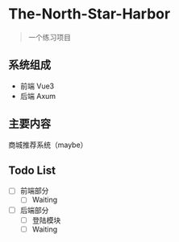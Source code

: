 # The-North-Star-Harbor

> 一个练习项目

## 系统组成

- 前端 Vue3
- 后端 Axum

## 主要内容

商城推荐系统（maybe）

## Todo List

- [ ] 前端部分
  - [ ] Waiting
- [ ] 后端部分
  - [ ] 登陆模块
  - [ ] Waiting 
